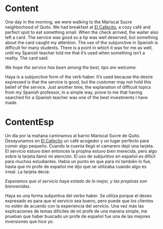 # Content

One day in the morning, we were walking to the Mariscal Sucre neighborhood of Quito. We had breakfast at [El Cafecito](https://www.elcafecitoquito.com/), a cozy café and perfect spot to eat something small. When the check arrived, the waiter also left a card. The service was good so a tip was well deserved, but something about the card caught my attention. The use of the subjunctive in Spanish is difficult for many students. There is a point in which it was for me as well, until my Spanish teacher told me that it’s used when something isn’t a reality. The card said:

*We hope the service has been among the best, tips are welcome.*

Haya is a subjunctive form of the verb haber. It’s used because the desire expressed is that the service is good, but the customer may not hold this belief of the service. Just another time, the explanation of difficult topics from my Spanish professor, in a simple way, prove to me that having searched for a Spanish teacher was one of the best investments I have made.

# ContentEsp

Un día por la mañana caminamos al barrio Mariscal Sucre de Quito. Desayunamos en [El Cafecito](https://www.elcafecitoquito.com/) un café acogedor y un lugar perfecto para comer algo pequeño. Cuando la cuenta llegó el camarero dejó una tarjeta. El servicio estuvo bien entonces la propina estuvo bien merecida, pero algo sobre la tarjeta llamó mi atención. El uso de subjuntivo en español es difícil para muchos estudiantes. Había un punto en que para mí también lo fue, hasta que mi profe de español me dijo que se utilizaba cuando algo es irreal. La tarjeta decía:

*Esperamos que el servicio haya estado de lo mejor, y las propinas son bienvenidas.*

Haya es una forma subjuntiva del verbo haber. Se utiliza porque el deseo expresado es para que el servicio sea bueno, pero puede que los clientes no estén de acuerdo con la experiencia del servicio. Una vez más las explicaciones de temas difíciles de mi profe de una manera simple, me prueban que haber buscado un profe de español fue una de las mejores inversiones que hice yo.

